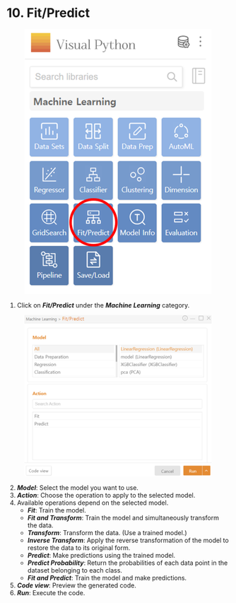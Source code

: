 # 10. Fit/Predict

<figure><img src="../.gitbook/assets/image (360).png" alt="" width="527"><figcaption></figcaption></figure>

1. Click on _**Fit/Predict**_ under the _**Machine Learning**_ category.

<figure><img src="../.gitbook/assets/image (361).png" alt="" width="563"><figcaption></figcaption></figure>

2. _**Model**_: Select the model you want to use.
3. _**Action**_: Choose the operation to apply to the selected model.
4. Available operations depend on the selected model.
   * _**Fit**_: Train the model.
   * _**Fit and Transform**_: Train the model and simultaneously transform the data.
   * _**Transform**_: Transform the data. (Use a trained model.)
   * _**Inverse Transform**_: Apply the reverse transformation of the model to restore the data to its original form.
   * _**Predict**_: Make predictions using the trained model.
   * _**Predict Probability**_: Return the probabilities of each data point in the dataset belonging to each class.
   * _**Fit and Predict**_: Train the model and make predictions.
5. _**Code view**_: Preview the generated code.
6. _**Run**_: Execute the code.

